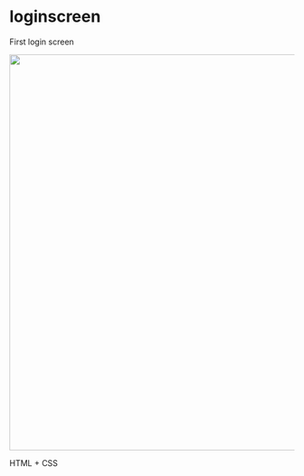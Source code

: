 # loginscreen
First login screen

<div align="center">
<img src="https://i.imgur.com/3L1Ffhl.png" width="700px" />
</div>


HTML + CSS
